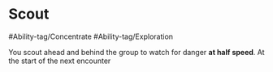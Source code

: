 # Scout

#Ability-tag/Concentrate 
#Ability-tag/Exploration 

You scout ahead and behind the group to watch for danger **at half speed**. At the start of the next encounter